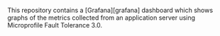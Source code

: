 This repository contains a [Grafana][grafana] dashboard which shows graphs of the metrics collected from an application server using Microprofile Fault Tolerance 3.0.

